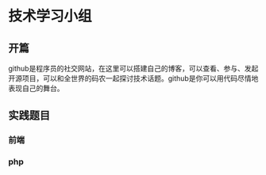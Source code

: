 技术学习小组
===================


## 开篇

github是程序员的社交网站，在这里可以搭建自己的博客，可以查看、参与、发起开源项目，可以和全世界的码农一起探讨技术话题。github是你可以用代码尽情地表现自己的舞台。


## 实践题目


### 前端


### php


